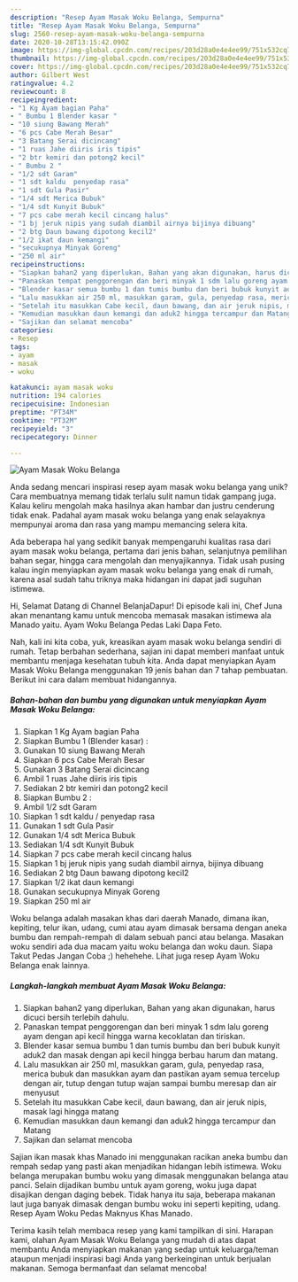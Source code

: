 ```yaml
---
description: "Resep Ayam Masak Woku Belanga, Sempurna"
title: "Resep Ayam Masak Woku Belanga, Sempurna"
slug: 2560-resep-ayam-masak-woku-belanga-sempurna
date: 2020-10-28T13:15:42.090Z
image: https://img-global.cpcdn.com/recipes/203d28a0e4e4ee99/751x532cq70/ayam-masak-woku-belanga-foto-resep-utama.jpg
thumbnail: https://img-global.cpcdn.com/recipes/203d28a0e4e4ee99/751x532cq70/ayam-masak-woku-belanga-foto-resep-utama.jpg
cover: https://img-global.cpcdn.com/recipes/203d28a0e4e4ee99/751x532cq70/ayam-masak-woku-belanga-foto-resep-utama.jpg
author: Gilbert West
ratingvalue: 4.2
reviewcount: 8
recipeingredient:
- "1 Kg Ayam bagian Paha"
- " Bumbu 1 Blender kasar "
- "10 siung Bawang Merah"
- "6 pcs Cabe Merah Besar"
- "3 Batang Serai dicincang"
- "1 ruas Jahe diiris iris tipis"
- "2 btr kemiri dan potong2 kecil"
- " Bumbu 2 "
- "1/2 sdt Garam"
- "1 sdt kaldu  penyedap rasa"
- "1 sdt Gula Pasir"
- "1/4 sdt Merica Bubuk"
- "1/4 sdt Kunyit Bubuk"
- "7 pcs cabe merah kecil cincang halus"
- "1 bj jeruk nipis yang sudah diambil airnya bijinya dibuang"
- "2 btg Daun bawang dipotong kecil2"
- "1/2 ikat daun kemangi"
- "secukupnya Minyak Goreng"
- "250 ml air"
recipeinstructions:
- "Siapkan bahan2 yang diperlukan, Bahan yang akan digunakan, harus dicuci bersih terlebih dahulu."
- "Panaskan tempat penggorengan dan beri minyak 1 sdm lalu goreng ayam dengan api kecil hingga warna kecoklatan dan tiriskan."
- "Blender kasar semua bumbu 1 dan tumis bumbu dan beri bubuk kunyit aduk2 dan masak dengan api kecil hingga berbau harum dan matang."
- "Lalu masukkan air 250 ml, masukkan garam, gula, penyedap rasa, merica bubuk dan masukkan ayam dan pastikan ayam semua tercelup dengan air, tutup dengan tutup wajan sampai bumbu meresap dan air menyusut"
- "Setelah itu masukkan Cabe kecil, daun bawang, dan air jeruk nipis, masak lagi hingga matang"
- "Kemudian masukkan daun kemangi dan aduk2 hingga tercampur dan Matang"
- "Sajikan dan selamat mencoba"
categories:
- Resep
tags:
- ayam
- masak
- woku

katakunci: ayam masak woku 
nutrition: 194 calories
recipecuisine: Indonesian
preptime: "PT34M"
cooktime: "PT32M"
recipeyield: "3"
recipecategory: Dinner

---
```



![Ayam Masak Woku Belanga](https://img-global.cpcdn.com/recipes/203d28a0e4e4ee99/751x532cq70/ayam-masak-woku-belanga-foto-resep-utama.jpg)

Anda sedang mencari inspirasi resep ayam masak woku belanga yang unik? Cara membuatnya memang tidak terlalu sulit namun tidak gampang juga. Kalau keliru mengolah maka hasilnya akan hambar dan justru cenderung tidak enak. Padahal ayam masak woku belanga yang enak selayaknya mempunyai aroma dan rasa yang mampu memancing selera kita.

Ada beberapa hal yang sedikit banyak mempengaruhi kualitas rasa dari ayam masak woku belanga, pertama dari jenis bahan, selanjutnya pemilihan bahan segar, hingga cara mengolah dan menyajikannya. Tidak usah pusing kalau ingin menyiapkan ayam masak woku belanga yang enak di rumah, karena asal sudah tahu triknya maka hidangan ini dapat jadi suguhan istimewa.

Hi, Selamat Datang di Channel BelanjaDapur! Di episode kali ini, Chef Juna akan menantang kamu untuk mencoba memasak masakan istimewa ala Manado yaitu. Ayam Woku Belanga Pedas Laki Dapa Feto.


Nah, kali ini kita coba, yuk, kreasikan ayam masak woku belanga sendiri di rumah. Tetap berbahan sederhana, sajian ini dapat memberi manfaat untuk membantu menjaga kesehatan tubuh kita. Anda dapat menyiapkan Ayam Masak Woku Belanga menggunakan 19 jenis bahan dan 7 tahap pembuatan. Berikut ini cara dalam membuat hidangannya.

<!--inarticleads1-->

##### Bahan-bahan dan bumbu yang digunakan untuk menyiapkan Ayam Masak Woku Belanga:

1. Siapkan 1 Kg Ayam bagian Paha
1. Siapkan  Bumbu 1 (Blender kasar) :
1. Gunakan 10 siung Bawang Merah
1. Siapkan 6 pcs Cabe Merah Besar
1. Gunakan 3 Batang Serai dicincang
1. Ambil 1 ruas Jahe diiris iris tipis
1. Sediakan 2 btr kemiri dan potong2 kecil
1. Siapkan  Bumbu 2 :
1. Ambil 1/2 sdt Garam
1. Siapkan 1 sdt kaldu / penyedap rasa
1. Gunakan 1 sdt Gula Pasir
1. Gunakan 1/4 sdt Merica Bubuk
1. Sediakan 1/4 sdt Kunyit Bubuk
1. Siapkan 7 pcs cabe merah kecil cincang halus
1. Siapkan 1 bj jeruk nipis yang sudah diambil airnya, bijinya dibuang
1. Sediakan 2 btg Daun bawang dipotong kecil2
1. Siapkan 1/2 ikat daun kemangi
1. Gunakan secukupnya Minyak Goreng
1. Siapkan 250 ml air


Woku belanga adalah masakan khas dari daerah Manado, dimana ikan, kepiting, telur ikan, udang, cumi atau ayam dimasak bersama dengan aneka bumbu dan rempah-rempah di dalam sebuah panci atau belanga. Masakan woku sendiri ada dua macam yaitu woku belanga dan woku daun. Siapa Takut Pedas Jangan Coba ;) hehehehe. Lihat juga resep Ayam Woku Belanga enak lainnya. 

<!--inarticleads2-->

##### Langkah-langkah membuat Ayam Masak Woku Belanga:

1. Siapkan bahan2 yang diperlukan, Bahan yang akan digunakan, harus dicuci bersih terlebih dahulu.
1. Panaskan tempat penggorengan dan beri minyak 1 sdm lalu goreng ayam dengan api kecil hingga warna kecoklatan dan tiriskan.
1. Blender kasar semua bumbu 1 dan tumis bumbu dan beri bubuk kunyit aduk2 dan masak dengan api kecil hingga berbau harum dan matang.
1. Lalu masukkan air 250 ml, masukkan garam, gula, penyedap rasa, merica bubuk dan masukkan ayam dan pastikan ayam semua tercelup dengan air, tutup dengan tutup wajan sampai bumbu meresap dan air menyusut
1. Setelah itu masukkan Cabe kecil, daun bawang, dan air jeruk nipis, masak lagi hingga matang
1. Kemudian masukkan daun kemangi dan aduk2 hingga tercampur dan Matang
1. Sajikan dan selamat mencoba


Sajian ikan masak khas Manado ini menggunakan racikan aneka bumbu dan rempah sedap yang pasti akan menjadikan hidangan lebih istimewa. Woku belanga merupakan bumbu woku yang dimasak menggunakan belanga atau panci. Selain dijadikan bumbu untuk ayam goreng, woku juga dapat disajikan dengan daging bebek. Tidak hanya itu saja, beberapa makanan laut juga banyak dimasak dengan bumbu woku ini seperti kepiting, udang. Resep Ayam Woku Pedas Maknyus Khas Manado. 

Terima kasih telah membaca resep yang kami tampilkan di sini. Harapan kami, olahan Ayam Masak Woku Belanga yang mudah di atas dapat membantu Anda menyiapkan makanan yang sedap untuk keluarga/teman ataupun menjadi inspirasi bagi Anda yang berkeinginan untuk berjualan makanan. Semoga bermanfaat dan selamat mencoba!
